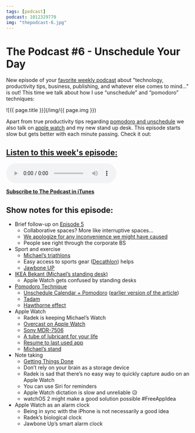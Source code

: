 ```yaml
---
tags: [podcast]
podcast: 1012329770
img: "thepodcast-6.jpg"
---
```


# The Podcast #6 - Unschedule Your Day

New episode of your [favorite weekly podcast][p] about "technology, productivity tips, business, publishing, and whatever else comes to mind..." is out! This time we talk about how I use “unschedule” and “pomodoro” techniques:

<!--More-->

![{{ page.title }}](/img/{{ page.img }})

Apart from true productivity tips regarding [pomodoro and unschedule](https://nozbe.com/blog/unschedule/) we also talk on [apple watch](/applewatch) and my new stand up desk. This episode starts slow but gets better with each minute passing. Check it out: 

## [Listen to this week's episode:][e]

<audio controls>
<source src="https://files.nozbe.com/podcast/006.mp3" type="audio/mpeg">
</audio>

**[Subscribe to The Podcast in iTunes][i]**

## Show notes for this episode:

  * Brief follow-up on [Episode 5](http://thepodcast.fm/episodes/5)
    * Collaborative spaces? More like interruptive spaces…
    * [We apologize for any inconvenience we might have caused](https://signalvnoise.com/posts/1528-the-bullshit-of-outage-language)
    * People see right through the corporate BS
  * Sport and exercise
    * [Michael’s triathlons](https://sliwinski.com/triathlon/)
    * Easy access to sports gear ([Decathlon](http://www.decathlon.com/)) helps
    * [Jawbone UP](https://jawbone.com/up/trackers)
  * [IKEA Bekant (Michael’s standing desk)](http://www.ikea.com/us/en/catalog/products/S49022524/)
    * Apple Watch gets confused by standing desks
  * [Pomodoro Technique](http://pomodorotechnique.com/)
    * [Unschedule Calendar + Pomodoro](https://nozbe.com/blog/unschedule/) ([earlier version of the article](https://sliwinski.com/power-of-unschedule-and-pomodoro-technique/))
    * [Tadam](http://tadamapp.com/)
    * [Hawthorne effect](https://en.wikipedia.org/wiki/Hawthorne_effect)
  * Apple Watch
    * Radek is keeping Michael’s Watch
    * [Overcast on Apple Watch](http://www.marco.org/2015/05/08/overcast-apple-watch-redesign)
    * [Sony MDR-7506](https://en.wikipedia.org/wiki/Sony_MDR-V6)
    * [A tube of lubricant for your life](http://daringfireball.net/thetalkshow/2015/03/12/ep-113)
    * [Resume to last used app](http://www.tech-recipes.com/rx/55220/apple-watch-open-the-most-recently-used-app-on-wrist-raise/)
    * [Michael’s stand](https://instagram.com/p/5hNoVFJ_QO/)
  * Note taking
    * [Getting Things Done](http://www.amazon.com/Getting-Things-Done-Stress-Free-Productivity/dp/0143126563/ref=sr_1_1?ie=UTF8&qid=1437766362&sr=8-1&keywords=getting+things+done)
    * Don’t rely on your brain as a storage device
    * Radek is sad that there’s no easy way to quickly capture audio on an Apple Watch
    * You can use Siri for reminders
    * Apple Watch dictation is slow and unreliable 😥
    * watchOS 2 might make a good solution possible #FreeAppIdea
  * Apple Watch as an alarm clock
    * Being in sync with the iPhone is not necessarily a good idea
    * Radek’s biological clock
    * Jawbone Up’s smart alarm clock

[e]: http://thepodcast.fm/episodes/6
[p]: https://michael.gratis/thepodcastfm
[n]: https://nozbe.com/?a=mike
[r]: https://michael.gratis/radex
[i]: https://michael.gratis/thepodcast